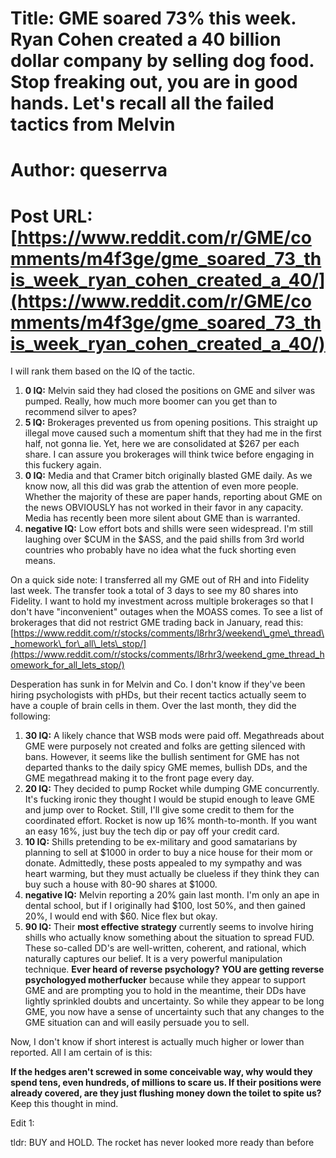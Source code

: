 # Title: GME soared 73% this week. Ryan Cohen created a 40 billion dollar company by selling dog food. Stop freaking out, you are in good hands. Let's recall all the failed tactics from Melvin
# Author: queserrva
# Post URL: [https://www.reddit.com/r/GME/comments/m4f3ge/gme_soared_73_this_week_ryan_cohen_created_a_40/](https://www.reddit.com/r/GME/comments/m4f3ge/gme_soared_73_this_week_ryan_cohen_created_a_40/)


I will rank them based on the IQ of the tactic.

1. **0 IQ:** Melvin said they had closed the positions on GME and silver was pumped. Really, how much more boomer can you get than to recommend silver to apes?
2. **5 IQ:** Brokerages prevented us from opening positions. This straight up illegal move caused such a momentum shift that they had me in the first half, not gonna lie. Yet, here we are consolidated at $267 per each share. I can assure you brokerages will think twice before engaging in this fuckery again.
3. **0 IQ:** Media and that Cramer bitch originally blasted GME daily. As we know now, all this did was grab the attention of even more people. Whether the majority of these are paper hands, reporting about GME on the news OBVIOUSLY has not worked in their favor in any capacity. Media has recently been more silent about GME than is warranted.
4. **negative IQ:** Low effort bots and shills were seen widespread. I'm still laughing over $CUM in the $ASS, and the paid shills from 3rd world countries who probably have no idea what the fuck shorting even means.

On a quick side note: I transferred all my GME out of RH and into Fidelity last week. The transfer took a total of 3 days to see my 80 shares into Fidelity. I want to hold my investment across multiple brokerages so that I don't have "inconvenient" outages when the MOASS comes. To see a list of brokerages that did not restrict GME trading back in January, read this: [https://www.reddit.com/r/stocks/comments/l8rhr3/weekend\_gme\_thread\_homework\_for\_all\_lets\_stop/](https://www.reddit.com/r/stocks/comments/l8rhr3/weekend_gme_thread_homework_for_all_lets_stop/)

Desperation has sunk in for Melvin and Co. I don't know if they've been hiring psychologists with pHDs, but their recent tactics actually seem to have a couple of brain cells in them. Over the last month, they did the following:

1. **30 IQ:** A likely chance that WSB mods were paid off. Megathreads about GME were purposely not created and folks are getting silenced with bans. However, it seems like the bullish sentiment for GME has not departed thanks to the daily spicy GME memes, bullish DDs, and the GME megathread making it to the front page every day.
2. **20 IQ:** They decided to pump Rocket while dumping GME concurrently. It's fucking ironic they thought I would be stupid enough to leave GME and jump over to Rocket. Still, I'll give some credit to them for the coordinated effort. Rocket is now up 16% month-to-month. If you want an easy 16%, just buy the tech dip or pay off your credit card.
3. **10 IQ:** Shills pretending to be ex-military and good samatarians by planning to sell at $1000 in order to buy a nice house for their mom or donate. Admittedly, these posts appealed to my sympathy and was heart warming, but they must actually be clueless if they think they can buy such a house with 80-90 shares at $1000.
4. **negative IQ:** Melvin reporting a 20% gain last month. I'm only an ape in dental school, but if I originally had $100, lost 50%, and then gained 20%, I would end with $60. Nice flex but okay. 
5. **90 IQ:** Their **most effective strategy** currently seems to involve hiring shills who actually know something about the situation to spread FUD. These so-called DD's are well-written, coherent, and rational, which naturally captures our belief. It is a very powerful manipulation technique. **Ever heard of reverse psychology?** **YOU are getting reverse psychologyed motherfucker** because while they appear to support GME and are prompting you to hold in the meantime, their DDs have lightly sprinkled doubts and uncertainty. So while they appear to be long GME, you now have a sense of uncertainty such that any changes to the GME situation can and will easily persuade you to sell. 

Now, I don't know if short interest is actually much higher or lower than reported. All I am certain of is this:

**If the hedges aren't screwed in some conceivable way, why would they spend tens, even hundreds, of millions to scare us. If their positions were already covered, are they just flushing money down the toilet to spite us?** Keep this thought in mind.

Edit 1: 

tldr: BUY and HOLD. The rocket has never looked more ready than before